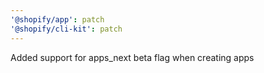 ```yaml
---
'@shopify/app': patch
'@shopify/cli-kit': patch
---
```


Added support for apps_next beta flag when creating apps
